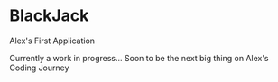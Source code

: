 # BlackJack
Alex's First Application 

Currently a work in progress... Soon to be the next big thing on Alex's Coding Journey